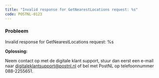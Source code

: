 ```yaml
---
title: "Invalid response for GetNearestLocations request: %s"
code: POSTNL-0123
---
```



<p><h3>Probleem</h3></p><p>Invalid response for GetNearestLocations request: %s</p><p><strong>Oplossing: </strong></p><p>Neem contact op met de digitale klant support, stuur dan eerst een e-mail naar <a href="mailto:digitaleklantsupport@postnl.nl" class="external-link" rel="nofollow">digitaleklantsupport@postnl.nl</a> of bel met PostNL op telefoonnummer 088-2255651.</p>
